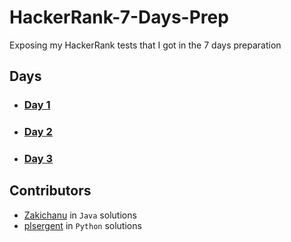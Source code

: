 # HackerRank-7-Days-Prep

Exposing my HackerRank tests that I got in the 7 days preparation

## Days

- ### [Day 1](Day_1)

- ### [Day 2](Day_2)
  
- ### [Day 3](Day_3)

## Contributors

- [Zakichanu](https://github.com/Zakichanu) in `Java` solutions
- [plsergent](https://github.com/plsergent) in `Python` solutions
